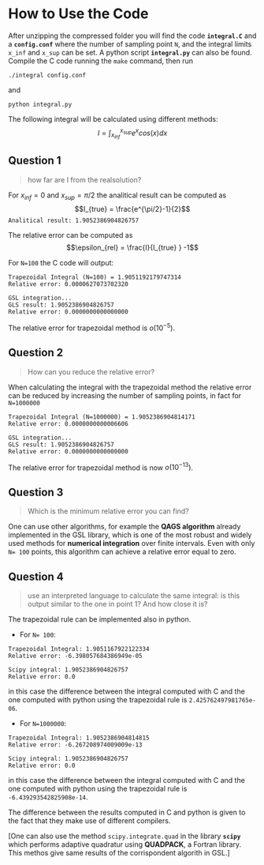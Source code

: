 


# **How to Use the Code**
After unzipping the compressed folder you will find the  code **`integral.C`** and a **`config.conf`** where the number of sampling point `N`, and the integral limits `x_inf` and `x_sup` can be set.   A python script **`integral.py`** can also be found. Compile the C code running the `make` command, then run

```
./integral config.conf
```
and 

```
python integral.py
```
The following integral will be calculated using different methods:
$$I = \int_{x_{inf}}^{x_{sup}} e^xcos(x) dx$$

## **Question 1**
>how far are I from the realsolution?

For $x_{inf} = 0$ and $x_{sup}=\pi/2$ the analitical result can be computed as 
$$I_{true} = \frac{e^{\pi/2}-1}{2}$$
`Analitical result: 1.9052386904826757`

The relative error can be computed as 
$$\epsilon_{rel} = \frac{I}{I_{true} } -1$$

For `N=100` the C code will output: 
```
Trapezoidal Integral (N=100) = 1.9051192179747314
Relative error: 0.0000627073702320

GSL integration...
GLS result: 1.9052386904826757
Relative error: 0.0000000000000000
```
The relative error for trapezoidal method is $o(10^{-5})$.





## **Question 2**
> How can you reduce the relative error?

When calculating the integral with the trapezoidal method the relative error can be reduced by increasing the number of sampling points, in fact for  `N=1000000` 
```
Trapezoidal Integral (N=1000000) = 1.9052386904814171
Relative error: 0.0000000000006606

GSL integration...
GLS result: 1.9052386904826757
Relative error: 0.0000000000000000
```

The relative error for trapezoidal method is now $o(10^{-13})$.



## **Question 3**
>Which is the minimum relative error you can find?

One can use other algorithms, for example the **QAGS algorithm** already implemented in the GSL library, which is one of the most robust and widely used methods for **numerical integration** over finite intervals. Even with only `N= 100`  points, this algorithm can achieve a relative error equal to zero.



## **Question 4**
>use an interpreted language to calculate the same integral: is this output similar to the one in point 1? And how close it is?

The trapezoidal rule can be implemented also in python. 

- For `N= 100`:
```
Trapezoidal Integral: 1.9051167922122334
Relative error: -6.398057684386949e-05

Scipy integral: 1.9052386904826757
Relative error: 0.0
```
in this case the difference between the integral computed with C and the one computed with python using the trapezoidal rule is  `2.425762497981765e-06`. 

- For `N=1000000`:

```
Trapezoidal Integral: 1.9052386904814815
Relative error: -6.267208974009009e-13

Scipy integral: 1.9052386904826757
Relative error: 0.0
```
in this case the difference between the integral computed with C and the one computed with python using the trapezoidal rule is `-6.439293542825908e-14`.

The difference between the results computed in C and python is given to the fact that they make use of different compilers.

[One can also use the method `scipy.integrate.quad` in the library **`scipy`**  which performs   adaptive quadratur  using **QUADPACK**, a Fortran library. This methos give same results of the corrispondent algorith in GSL.]


